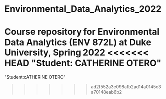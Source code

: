 # Environmental_Data_Analytics_2022

Course repository for Environmental Data Analytics (ENV 872L) at Duke University, Spring 2022
<<<<<<< HEAD
"Student: CATHERINE OTERO"
=======
"Student:cATHERINE OTERO"
>>>>>>> ad2f552a3e098afb2ad14a0145c3a70148eab6b2
